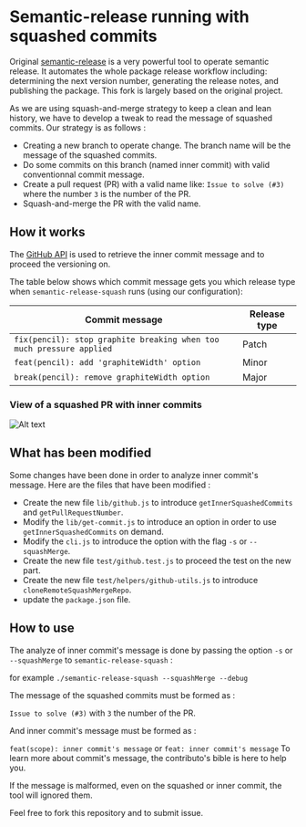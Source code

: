 # Semantic-release running with squashed commits

Original [semantic-release](https://github.com/semantic-release/semantic-release/discussions) is a very powerful tool to operate semantic release. It automates the whole package release workflow including: determining the next version number, generating the release notes, and publishing the package.
This fork is largely based on the original project.

As we are using squash-and-merge strategy to keep a clean and lean history, we have to develop a tweak to read the message of squashed commits.
Our strategy is as follows :

- Creating a new branch to operate change. The branch name will be the message of the squashed commits.
- Do some commits on this branch (named inner commit) with valid conventionnal commit message.
- Create a pull request (PR) with a valid name like: `Issue to solve (#3)` where the number `3` is the number of the PR.
- Squash-and-merge the PR with the valid name.

## How it works

The [GitHub API](https://octokit.github.io/rest.js/v19#pulls-list-commits) is used to retrieve the inner commit message and to proceed the versioning on.

The table below shows which commit message gets you which release type when `semantic-release-squash` runs (using our configuration):

| Commit message                                                       | Release type |
| -------------------------------------------------------------------- | ------------ |
| `fix(pencil): stop graphite breaking when too much pressure applied` | Patch        |
| `feat(pencil): add 'graphiteWidth' option`                           | Minor        |
| `break(pencil): remove graphiteWidth option`                         | Major        |

### View of a squashed PR with inner commits

![Alt text](https://user-images.githubusercontent.com/15166875/229083489-82a73e59-7f64-468a-88f7-8714d0630e37.png "squashed commit")

## What has been modified

Some changes have been done in order to analyze inner commit's message. Here are the files that have been modified :

- Create the new file `lib/github.js` to introduce `getInnerSquashedCommits` and `getPullRequestNumber`.
- Modify the `lib/get-commit.js` to introduce an option in order to use `getInnerSquashedCommits` on demand.
- Modify the `cli.js` to introduce the option with the flag `-s` or `--squashMerge`.
- Create the new file `test/github.test.js` to proceed the test on the new part.
- Create the new file `test/helpers/github-utils.js` to introduce `cloneRemoteSquashMergeRepo`.
- update the `package.json` file.

## How to use

The analyze of inner commit's message is done by passing the option `-s` or `--squashMerge` to `semantic-release-squash` :

for example `./semantic-release-squash --squashMerge --debug`

The message of the squashed commits must be formed as :

`Issue to solve (#3)` with `3` the number of the PR.

And inner commit's message must be formed as :

`feat(scope): inner commit's message` or
`feat: inner commit's message`
To learn more about commit's message, the contributo's bible is here to help you.

If the message is malformed, even on the squashed or inner commit, the tool will ignored them.

Feel free to fork this repository and to submit issue.
